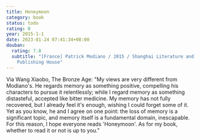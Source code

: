 ```yaml
---
title: Honeymoon
category: book
status: todo
rating: 0
year: 2015-1-1
date: 2023-01-24 07:41:34+08:00
douban:
  rating: 7.8
  subtitle: "[France] Patrick Modiano / 2015 / Shanghai Literature and Art
    Publishing House"
---
```


Via Wang Xiaobo, The Bronze Age: "My views are very different from Modiano's. He regards memory as something positive, compelling his characters to pursue it relentlessly; while I regard memory as something distasteful, accepted like bitter medicine. My memory has not fully recovered, but I already feel it's enough, wishing I could forget some of it. Yet as you know, he and I agree on one point: the loss of memory is a significant topic, and memory itself is a fundamental domain, inescapable. For this reason, I hope everyone reads 'Honeymoon'. As for my book, whether to read it or not is up to you."
